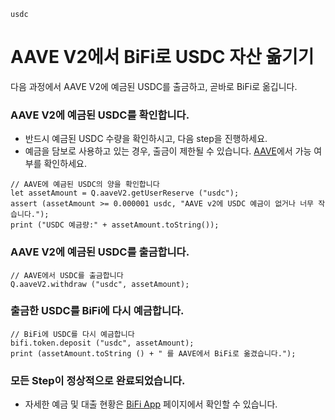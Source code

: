 ```meta-Currency
usdc
```

# AAVE V2에서 BiFi로 USDC 자산 옮기기

다음 과정에서 AAVE V2에 예금된 USDC를 출금하고, 곧바로 BiFi로 옮깁니다.

### AAVE V2에 예금된 USDC를 확인합니다.

- 반드시 예금된 USDC 수량을 확인하시고, 다음 step을 진행하세요.
- 예금을 담보로 사용하고 있는 경우, 출금이 제한될 수 있습니다. [AAVE](https://app.aave.com/#/dashboard)에서 가능 여부를 확인하세요.

```output-Dynamic
// AAVE에 예금된 USDC의 양을 확인합니다
let assetAmount = Q.aaveV2.getUserReserve ("usdc");
assert (assetAmount >= 0.000001 usdc, "AAVE v2에 USDC 예금이 없거나 너무 작습니다.");
print ("USDC 예금량:" + assetAmount.toString());
```

### AAVE V2에 예금된 USDC를 출금합니다.

```taster
// AAVE에서 USDC를 출금합니다
Q.aaveV2.withdraw ("usdc", assetAmount);
```

### 출금한 USDC를 BiFi에 다시 예금합니다.

```taster
// BiFi에 USDC를 다시 예금합니다
bifi.token.deposit ("usdc", assetAmount);
print (assetAmount.toString () + " 를 AAVE에서 BiFi로 옮겼습니다.");
```

### 모든 Step이 정상적으로 완료되었습니다.

- 자세한 예금 및 대출 현황은 [BiFi App](https://app.bifi.finance/) 페이지에서 확인할 수 있습니다.
